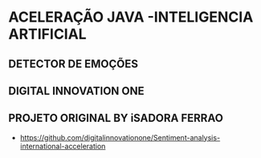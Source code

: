 # ACELERAÇÃO JAVA -INTELIGENCIA ARTIFICIAL
## DETECTOR DE EMOÇÕES 
## DIGITAL INNOVATION ONE
## PROJETO ORIGINAL BY iSADORA FERRAO
- https://github.com/digitalinnovationone/Sentiment-analysis-international-acceleration
